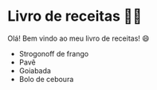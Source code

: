 # Livro de receitas :man_cook:

Olá! Bem vindo ao meu livro de receitas! :smile:

- Strogonoff de frango
- Pavê
- Goiabada
- Bolo de ceboura

